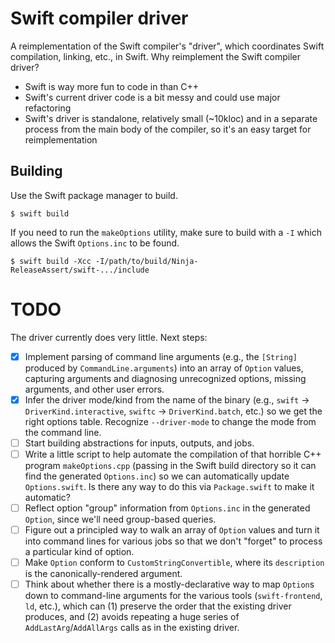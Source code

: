 # Swift compiler driver

A reimplementation of the Swift compiler's "driver", which coordinates Swift compilation,
linking, etc., in Swift. Why reimplement the Swift compiler driver?

* Swift is way more fun to code in than C++
* Swift's current driver code is a bit messy and could use major refactoring
* Swift's driver is standalone, relatively small (~10kloc) and in a separate process from the main body of the compiler, so it's an easy target for reimplementation

## Building

Use the Swift package manager to build.

```
$ swift build
```

If you need to run the `makeOptions`
utility, make sure to build with a `-I` which allows the Swift `Options.inc` to
be found.

```
$ swift build -Xcc -I/path/to/build/Ninja-ReleaseAssert/swift-.../include
```

# TODO

The driver currently does very little. Next steps:

* [x] Implement parsing of command line arguments (e.g., the `[String]` produced by `CommandLine.arguments`) into an array of `Option` values, capturing arguments and diagnosing unrecognized options, missing arguments, and other user errors.
* [x] Infer the driver mode/kind from the name of the binary (e.g., `swift` -> `DriverKind.interactive`, `swiftc` -> `DriverKind.batch`, etc.) so we get the right options table. Recognize `--driver-mode` to change the mode from the command line.
* [ ] Start building abstractions for inputs, outputs, and jobs.
* [ ] Write a little script to help automate the compilation of that horrible C++ program `makeOptions.cpp` (passing in the Swift build directory so it can find the generated `Options.inc`) so we can automatically update `Options.swift`. Is there any way to do this via `Package.swift` to make it automatic?
* [ ] Reflect option "group" information from `Options.inc` in the generated `Option`, since we'll need group-based queries.
* [ ] Figure out a principled way to walk an array of `Option` values and turn it into command lines for various jobs so that we don't "forget" to process a particular kind of option.
* [ ] Make `Option` conform to `CustomStringConvertible`, where its `description` is the canonically-rendered argument.
* [ ] Think about whether there is a mostly-declarative way to map `Option`s down to command-line arguments for the various tools (`swift-frontend`, `ld`, etc.), which can (1) preserve the order that the existing driver produces, and (2) avoids repeating a huge series of `AddLastArg`/`AddAllArgs` calls as in the existing driver.
